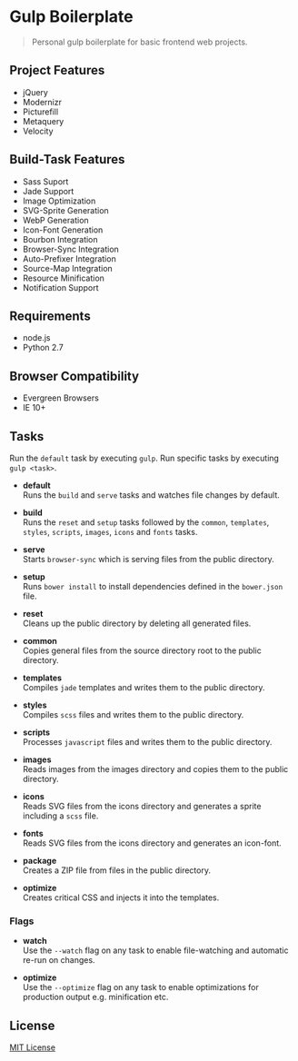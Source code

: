 # Gulp Boilerplate
> Personal gulp boilerplate for basic frontend web projects.

## Project Features
* jQuery
* Modernizr
* Picturefill
* Metaquery
* Velocity

## Build-Task Features
* Sass Suport
* Jade Support
* Image Optimization
* SVG-Sprite Generation
* WebP Generation
* Icon-Font Generation
* Bourbon Integration
* Browser-Sync Integration
* Auto-Prefixer Integration
* Source-Map Integration
* Resource Minification
* Notification Support

## Requirements
* node.js
* Python 2.7

## Browser Compatibility
* Evergreen Browsers
* IE 10+

## Tasks

Run the `default` task by executing `gulp`. Run specific tasks by executing `gulp <task>`.

- **default**  
  Runs the `build` and `serve` tasks and watches file changes by default.

- **build**  
  Runs the `reset` and `setup` tasks followed by the `common`, `templates`, `styles`, `scripts`, `images`, `icons` and `fonts` tasks.

- **serve**  
  Starts `browser-sync` which is serving files from the public directory.

- **setup**  
  Runs `bower install` to install dependencies defined in the `bower.json` file.
  
- **reset**  
  Cleans up the public directory by deleting all generated files.

- **common**  
  Copies general files from the source directory root to the public directory.

- **templates**  
  Compiles `jade` templates and writes them to the public directory.

- **styles**  
  Compiles `scss` files and writes them to the public directory.

- **scripts**  
  Processes `javascript` files and writes them to the public directory.

- **images**  
  Reads images from the images directory and copies them to the public directory.

- **icons**  
  Reads SVG files from the icons directory and generates a sprite including a `scss` file.

- **fonts**  
  Reads SVG files from the icons directory and generates an icon-font.
  
- **package**  
  Creates a ZIP file from files in the public directory.

- **optimize**  
  Creates critical CSS and injects it into the templates.

### Flags

- **watch**  
  Use the `--watch` flag on any task to enable file-watching and automatic re-run on changes.

- **optimize**  
  Use the `--optimize` flag on any task to enable optimizations for production output e.g. minification etc.

## License
[MIT License][license]

[license]: http://opensource.org/licenses/MIT
